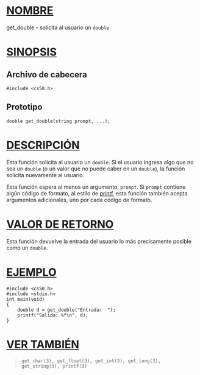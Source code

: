 # [NOMBRE](#nombre)

get_double - solicita al usuario un `double`

# [SINOPSIS](#sinopsis)

## Archivo de cabecera

    #include <cs50.h>

## Prototipo

    double get_double(string prompt, ...);

# [DESCRIPCIÓN](#descripción)

Esta función solicita al usuario un `double`. Si el usuario ingresa algo que no sea un `double` (o un valor que no puede caber en un `double`), la función solicita nuevamente al usuario.

Esta función espera al menos un argumento, `prompt`. Si `prompt` contiene algún código de formato, al estilo de [printf](printf), esta función también acepta argumentos adicionales, uno por cada código de formato.

# [VALOR DE RETORNO](#valor-de-retorno)

Esta función devuelve la entrada del usuario lo más precisamente posible como un `double`.

# [EJEMPLO](#ejemplo)

    #include <cs50.h>
    #include <stdio.h>
    int main(void)
    {
        double d = get_double("Entrada:  ");
        printf("Salida: %f\n", d);
    }

# [VER TAMBIÉN](#ver-también)

>     get_char(3), get_float(3), get_int(3), get_long(3),
>     get_string(3), printf(3)